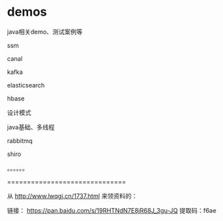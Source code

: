 # demos
java相关demo、测试案例等

ssm

canal

kafka

elasticsearch

hbase

设计模式

java基础、多线程

rabbitmq

shiro

。。。。。。


==============================

从 http://www.lwqgj.cn/1737.html 来领资料的：

链接： https://pan.baidu.com/s/19RHTNdN7E8jR68J_3gu-JQ 提取码：f6ae
